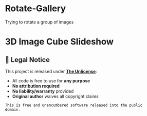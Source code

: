 # Rotate-Gallery
Trying to rotate a group of images

# 3D Image Cube Slideshow

## 📌 Legal Notice
This project is released under **[The Unlicense](LICENSE)**:
- All code is free to use for **any purpose**
- **No attribution required**
- **No liability/warranty** provided
- **Original author** waives all copyright claims

```text
This is free and unencumbered software released into the public domain.
